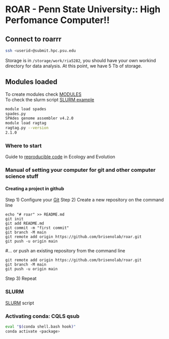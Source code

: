 # ROAR - Penn State University:: High Perfomance Computer!!

## Connect to roarrr

```bash
ssh <userid>@submit.hpc.psu.edu
```
Storage is in `/storage/work/ria5282`, you should have your own workind directory for data analysis. 
At this point, we have 5 Tb of storage.

## Modules loaded

To create modules check [MODULES](https://github.com/brisenolab/roar/blob/main/modules/createmodules.md) \
To check the slurm script [SLURM example](https://github.com/brisenolab/roar/tree/main/slurm)

```bash
module load spades
spades.py 
SPAdes genome assembler v4.2.0
module load ragtag
ragtag.py --version 
2.1.0
```



### Where to start
Guide to [reproducible code](https://www.britishecologicalsociety.org/wp-content/uploads/2017/12/guide-to-reproducible-code.pdf) in Ecology and Evolution


### Manual of setting your computer for git and other computer science stuff
#### Creating a project in github
Step 1) Configure your [Git](https://github.com/brisenolab/roar/blob/main/git)
Step 2) Create a new repository on the command line
```
echo "# roar" >> README.md
git init
git add README.md
git commit -m "first commit"
git branch -M main
git remote add origin https://github.com/brisenolab/roar.git
git push -u origin main
```
#... or push an existing repository from the command line
```
git remote add origin https://github.com/brisenolab/roar.git
git branch -M main
git push -u origin main
```
Step 3) Repeat

### SLURM
[SLURM](https://github.com/brisenolab/roar/blob/main/slurmscript.m) script 

### Activating conda: CQLS qsub
```bash
eval "$(conda shell.bash hook)"
conda activate <package>
```
